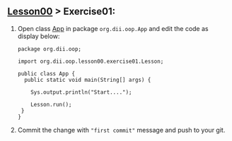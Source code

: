 ## [Lesson00](index.md) > Exercise01:

1. Open class [App](../../app/src/main/java/org/dii/oop/App.java) in package `org.dii.oop.App` and edit the code as display below:
   ```
   package org.dii.oop;

   import org.dii.oop.lesson00.exercise01.Lesson;

   public class App {
     public static void main(String[] args) {

       Sys.output.println("Start....");
   
       Lesson.run();
    }
   }
   ```
2. Commit the change with `"first commit"` message and push to your git. 